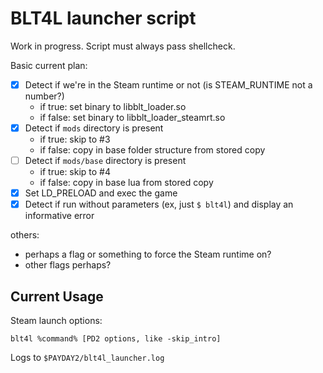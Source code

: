 # BLT4L launcher script
Work in progress. Script must always pass shellcheck.

Basic current plan:

* [x] Detect if we're in the Steam runtime or not (is STEAM_RUNTIME not a number?)
    * if true: set binary to libblt_loader.so
    * if false: set binary to libblt_loader_steamrt.so
* [x] Detect if `mods` directory is present
    * if true: skip to #3
    * if false: copy in base folder structure from stored copy
* [ ] Detect if `mods/base` directory is present
    * if true: skip to #4
    * if false: copy in base lua from stored copy
* [x] Set LD_PRELOAD and exec the game
* [x] Detect if run without parameters (ex, just `$ blt4l`) and display an informative error

others:

* perhaps a flag or something to force the Steam runtime on?
* other flags perhaps?

## Current Usage
Steam launch options:

`blt4l %command% [PD2 options, like -skip_intro]`

Logs to `$PAYDAY2/blt4l_launcher.log`
